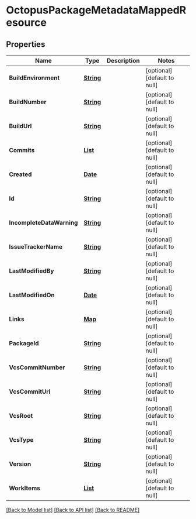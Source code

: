 # OctopusPackageMetadataMappedResource
## Properties

Name | Type | Description | Notes
------------ | ------------- | ------------- | -------------
**BuildEnvironment** | [**String**](string.md) |  | [optional] [default to null]
**BuildNumber** | [**String**](string.md) |  | [optional] [default to null]
**BuildUrl** | [**String**](string.md) |  | [optional] [default to null]
**Commits** | [**List**](CommitDetails.md) |  | [optional] [default to null]
**Created** | [**Date**](DateTime.md) |  | [optional] [default to null]
**Id** | [**String**](string.md) |  | [optional] [default to null]
**IncompleteDataWarning** | [**String**](string.md) |  | [optional] [default to null]
**IssueTrackerName** | [**String**](string.md) |  | [optional] [default to null]
**LastModifiedBy** | [**String**](string.md) |  | [optional] [default to null]
**LastModifiedOn** | [**Date**](DateTime.md) |  | [optional] [default to null]
**Links** | [**Map**](string.md) |  | [optional] [default to null]
**PackageId** | [**String**](string.md) |  | [optional] [default to null]
**VcsCommitNumber** | [**String**](string.md) |  | [optional] [default to null]
**VcsCommitUrl** | [**String**](string.md) |  | [optional] [default to null]
**VcsRoot** | [**String**](string.md) |  | [optional] [default to null]
**VcsType** | [**String**](string.md) |  | [optional] [default to null]
**Version** | [**String**](string.md) |  | [optional] [default to null]
**WorkItems** | [**List**](WorkItemLink.md) |  | [optional] [default to null]

[[Back to Model list]](../README.md#documentation-for-models) [[Back to API list]](../README.md#documentation-for-api-endpoints) [[Back to README]](../README.md)

